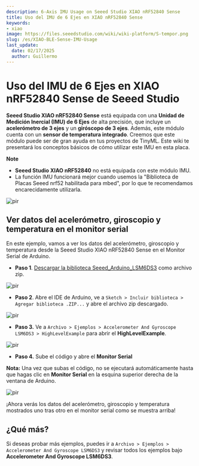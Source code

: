 ```yaml
---
description: 6-Axis IMU Usage on Seeed Studio XIAO nRF52840 Sense
title: Uso del IMU de 6 Ejes en XIAO nRF52840 Sense
keywords:
- xiao
image: https://files.seeedstudio.com/wiki/wiki-platform/S-tempor.png
slug: /es/XIAO-BLE-Sense-IMU-Usage
last_update:
  date: 02/17/2025
  author: Guillermo
---
```


# Uso del IMU de 6 Ejes en XIAO nRF52840 Sense de Seeed Studio

**Seeed Studio XIAO nRF52840 Sense** está equipada con una **Unidad de Medición Inercial (IMU) de 6 Ejes** de alta precisión, que incluye un **acelerómetro de 3 ejes** y un **giróscopo de 3 ejes**. Además, este módulo cuenta con un **sensor de temperatura integrado**. Creemos que este módulo puede ser de gran ayuda en tus proyectos de TinyML. Este wiki te presentará los conceptos básicos de cómo utilizar este IMU en esta placa.

**Note**

- **Seeed Studio XIAO nRF52840** no está equipada con este módulo IMU.
- La función IMU funcionará mejor cuando usemos la "Biblioteca de Placas Seeed nrf52 habilitada para mbed", por lo que te recomendamos encarecidamente utilizarla.

<p style={{textAlign: 'center'}}><img src="https://files.seeedstudio.com/wiki/XIAO-BLE/XIAO_nRF52840_new7.png" alt="pir" width={600} height="auto" /></p>


## Ver datos del acelerómetro, giroscopio y temperatura en el monitor serial

En este ejemplo, vamos a ver los datos del acelerómetro, giroscopio y temperatura desde la Seeed Studio XIAO nRF52840 Sense en el Monitor Serial de Arduino.

- **Paso 1**. [Descargar la biblioteca Seeed_Arduino_LSM6DS3](https://github.com/Seeed-Studio/Seeed_Arduino_LSM6DS3) como archivo zip.

<p style={{textAlign: 'center'}}><img src="https://files.seeedstudio.com/wiki/XIAO-BLE/LSM6DS3-github-zip.png" alt="pir" width={1000} height="auto" /></p>


- **Paso 2**. Abre el IDE de Arduino, ve a `Sketch > Incluir biblioteca > Agregar biblioteca .ZIP...` y abre el archivo zip descargado.

<p style={{textAlign: 'center'}}><img src="https://files.seeedstudio.com/wiki/XIAO-BLE/add-zip.png" alt="pir" width={600} height="auto" /></p>


- **Paso 3.** Ve a `Archivo > Ejemplos > Accelerometer And Gyroscope LSM6DS3 > HighLevelExample` para abrir el **HighLevelExample**.

<p style={{textAlign: 'center'}}><img src="https://files.seeedstudio.com/wiki/XIAO-BLE/IMU-install.png" alt="pir" width={550} height="auto" /></p>


- **Paso 4.** Sube el código y abre el **Monitor Serial**

**Nota:** Una vez que subas el código, no se ejecutará automáticamente hasta que hagas clic en **Monitor Serial** en la esquina superior derecha de la ventana de Arduino.
<p style={{textAlign: 'center'}}><img src="https://files.seeedstudio.com/wiki/XIAO-BLE/IMU-example-output.png" alt="pir" width={600} height="auto" /></p>

¡Ahora verás los datos del acelerómetro, giroscopio y temperatura mostrados uno tras otro en el monitor serial como se muestra arriba!

## ¿Qué más?

Si deseas probar más ejemplos, puedes ir a `Archivo > Ejemplos > Accelerometer And Gyroscope LSM6DS3` y revisar todos los ejemplos bajo **Accelerometer And Gyroscope LSM6DS3**.